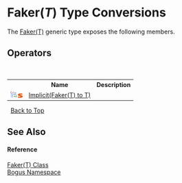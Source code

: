# Faker(*T*) Type Conversions
 

The <a href="T_Bogus_Faker_1">Faker(T)</a> generic type exposes the following members.


## Operators
&nbsp;<table><tr><th></th><th>Name</th><th>Description</th></tr><tr><td>![Public operator](media/puboperator.gif "Public operator")![Static member](media/static.gif "Static member")</td><td><a href="M_Bogus_Faker_1_op_Implicit">Implicit(Faker(T) to T)</a></td><td /></tr></table>&nbsp;
<a href="#faker(*t*)-type-conversions">Back to Top</a>

## See Also


#### Reference
<a href="T_Bogus_Faker_1">Faker(T) Class</a><br /><a href="N_Bogus">Bogus Namespace</a><br />